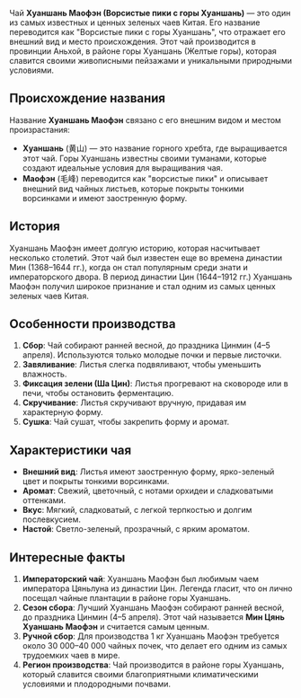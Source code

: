 Чай **Хуаншань Маофэн (Ворсистые пики с горы Хуаншань)** — это один из самых известных и ценных зеленых чаев Китая. Его название переводится как "Ворсистые пики с горы Хуаншань", что отражает его внешний вид и место происхождения. Этот чай производится в провинции Аньхой, в районе горы Хуаншань (Желтые горы), которая славится своими живописными пейзажами и уникальными природными условиями.

## Происхождение названия

Название **Хуаншань Маофэн** связано с его внешним видом и местом произрастания:
- **Хуаншань** (黄山) — это название горного хребта, где выращивается этот чай. Горы Хуаншань известны своими туманами, которые создают идеальные условия для выращивания чая.
- **Маофэн** (毛峰) переводится как "ворсистые пики" и описывает внешний вид чайных листьев, которые покрыты тонкими ворсинками и имеют заостренную форму.

## История

Хуаншань Маофэн имеет долгую историю, которая насчитывает несколько столетий. Этот чай был известен еще во времена династии Мин (1368–1644 гг.), когда он стал популярным среди знати и императорского двора. В период династии Цин (1644–1912 гг.) Хуаншань Маофэн получил широкое признание и стал одним из самых ценных зеленых чаев Китая.

## Особенности производства

1. **Сбор**: Чай собирают ранней весной, до праздника Цинмин (4–5 апреля). Используются только молодые почки и первые листочки.
2. **Завяливание**: Листья слегка подвяливают, чтобы уменьшить влажность.
3. **Фиксация зелени (Ша Цин)**: Листья прогревают на сковороде или в печи, чтобы остановить ферментацию.
4. **Скручивание**: Листья скручивают вручную, придавая им характерную форму.
5. **Сушка**: Чай сушат, чтобы закрепить форму и аромат.

## Характеристики чая

- **Внешний вид**: Листья имеют заостренную форму, ярко-зеленый цвет и покрыты тонкими ворсинками.
- **Аромат**: Свежий, цветочный, с нотами орхидеи и сладковатыми оттенками.
- **Вкус**: Мягкий, сладковатый, с легкой терпкостью и долгим послевкусием.
- **Настой**: Светло-зеленый, прозрачный, с ярким ароматом.

## Интересные факты

1. **Императорский чай**: Хуаншань Маофэн был любимым чаем императора Цяньлуна из династии Цин. Легенда гласит, что он лично посещал чайные плантации в районе горы Хуаншань.
2. **Сезон сбора**: Лучший Хуаншань Маофэн собирают ранней весной, до праздника Цинмин (4–5 апреля). Этот чай называется **Мин Цянь Хуаншань Маофэн** и считается самым ценным.
3. **Ручной сбор**: Для производства 1 кг Хуаншань Маофэн требуется около 30 000–40 000 чайных почек, что делает его одним из самых трудоемких чаев в мире.
4. **Регион производства**: Чай производится в районе горы Хуаншань, который славится своими благоприятными климатическими условиями и плодородными почвами.
